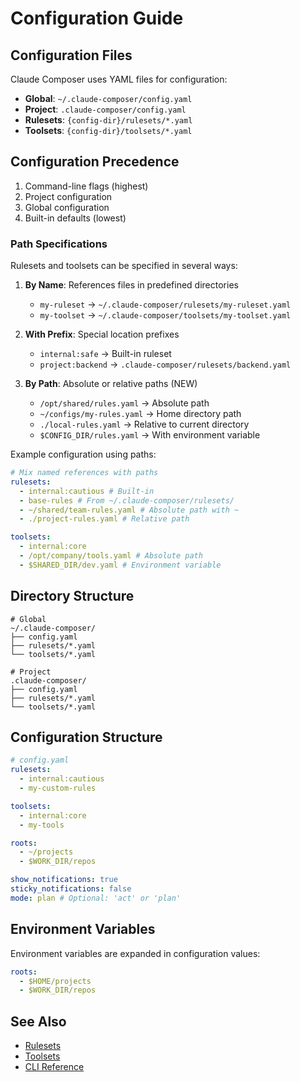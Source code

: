 # Configuration Guide

## Configuration Files

Claude Composer uses YAML files for configuration:

- **Global**: `~/.claude-composer/config.yaml`
- **Project**: `.claude-composer/config.yaml`
- **Rulesets**: `{config-dir}/rulesets/*.yaml`
- **Toolsets**: `{config-dir}/toolsets/*.yaml`

## Configuration Precedence

1. Command-line flags (highest)
2. Project configuration
3. Global configuration
4. Built-in defaults (lowest)

### Path Specifications

Rulesets and toolsets can be specified in several ways:

1. **By Name**: References files in predefined directories

   - `my-ruleset` → `~/.claude-composer/rulesets/my-ruleset.yaml`
   - `my-toolset` → `~/.claude-composer/toolsets/my-toolset.yaml`

2. **With Prefix**: Special location prefixes

   - `internal:safe` → Built-in ruleset
   - `project:backend` → `.claude-composer/rulesets/backend.yaml`

3. **By Path**: Absolute or relative paths (NEW)
   - `/opt/shared/rules.yaml` → Absolute path
   - `~/configs/my-rules.yaml` → Home directory path
   - `./local-rules.yaml` → Relative to current directory
   - `$CONFIG_DIR/rules.yaml` → With environment variable

Example configuration using paths:

```yaml
# Mix named references with paths
rulesets:
  - internal:cautious # Built-in
  - base-rules # From ~/.claude-composer/rulesets/
  - ~/shared/team-rules.yaml # Absolute path with ~
  - ./project-rules.yaml # Relative path

toolsets:
  - internal:core
  - /opt/company/tools.yaml # Absolute path
  - $SHARED_DIR/dev.yaml # Environment variable
```

## Directory Structure

```
# Global
~/.claude-composer/
├── config.yaml
├── rulesets/*.yaml
└── toolsets/*.yaml

# Project
.claude-composer/
├── config.yaml
├── rulesets/*.yaml
└── toolsets/*.yaml
```

## Configuration Structure

```yaml
# config.yaml
rulesets:
  - internal:cautious
  - my-custom-rules

toolsets:
  - internal:core
  - my-tools

roots:
  - ~/projects
  - $WORK_DIR/repos

show_notifications: true
sticky_notifications: false
mode: plan # Optional: 'act' or 'plan'
```

## Environment Variables

Environment variables are expanded in configuration values:

```yaml
roots:
  - $HOME/projects
  - $WORK_DIR/repos
```

## See Also

- [Rulesets](./rulesets.md)
- [Toolsets](./toolsets.md)
- [CLI Reference](./cli-reference.md)
